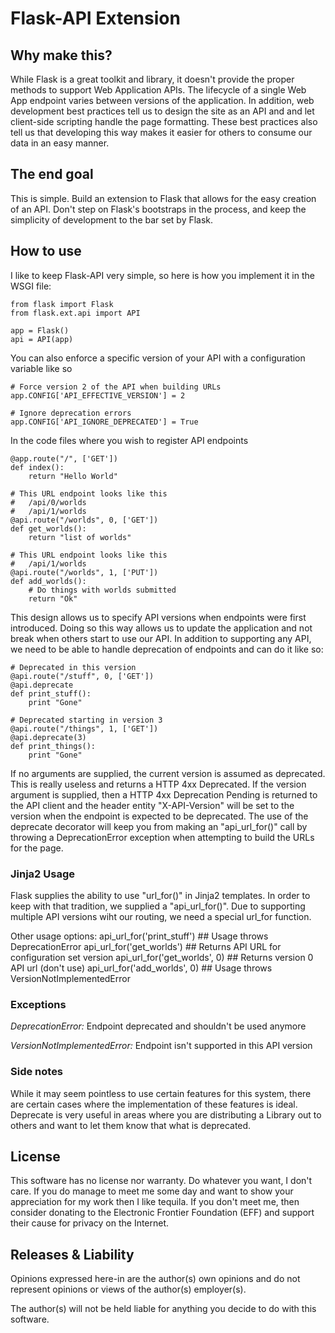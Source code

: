 # Flask-API Extension

## Why make this?
While Flask is a great toolkit and library, it doesn't provide the proper
methods to support Web Application APIs. The lifecycle of a single Web App
endpoint varies between versions of the application. In addition, web
development best practices tell us to design the site as an API and and let
client-side scripting handle the page formatting. These best practices also
tell us that developing this way makes it easier for others to consume our
data in an easy manner.

## The end goal
This is simple. Build an extension to Flask that allows for the easy creation
of an API. Don't step on Flask's bootstraps in the process, and keep the
simplicity of development to the bar set by Flask.

## How to use
I like to keep Flask-API very simple, so here is how you implement it in
the WSGI file:

    from flask import Flask
    from flask.ext.api import API

    app = Flask()
    api = API(app)

You can also enforce a specific version of your API with a configuration
variable like so

    # Force version 2 of the API when building URLs
    app.CONFIG['API_EFFECTIVE_VERSION'] = 2

    # Ignore deprecation errors
    app.CONFIG['API_IGNORE_DEPRECATED'] = True

In the code files where you wish to register API endpoints

    @app.route("/", ['GET'])
    def index():
        return "Hello World"

    # This URL endpoint looks like this
    #   /api/0/worlds
    #   /api/1/worlds
    @api.route("/worlds", 0, ['GET'])
    def get_worlds():
        return "list of worlds"

    # This URL endpoint looks like this
    #   /api/1/worlds
    @api.route("/worlds", 1, ['PUT'])
    def add_worlds():
        # Do things with worlds submitted
        return "Ok"

This design allows us to specify API versions when endpoints were first
introduced. Doing so this way allows us to update the application and not break
when others start to use our API. In addition to supporting any API, we need to
be able to handle deprecation of endpoints and can do it like so:

    # Deprecated in this version
    @api.route("/stuff", 0, ['GET'])
    @api.deprecate
    def print_stuff():
        print "Gone"

    # Deprecated starting in version 3
    @api.route("/things", 1, ['GET'])
    @api.deprecate(3)
    def print_things():
        print "Gone"

If no arguments are supplied, the current version is assumed as deprecated.
This is really useless and returns a HTTP 4xx Deprecated. If the version
argument is supplied, then a HTTP 4xx Deprecation Pending is returned to the
API client and the header entity "X-API-Version" will be set to the version
when the endpoint is expected to be deprecated.  The use of the deprecate
decorator will keep you from making an "api\_url\_for()" call by throwing a
DeprecationError exception when attempting to build the URLs for the page.

### Jinja2 Usage
Flask supplies the ability to use "url\_for()" in Jinja2 templates. In order to
keep with that tradition, we supplied a "api\_url\_for()". Due to supporting
multiple API versions wiht our routing, we need a special url\_for function.

Other usage options:
    api_url_for('print_stuff') ## Usage throws DeprecationError
    api_url_for('get_worlds') ## Returns API URL for configuration set version
    api_url_for('get_worlds', 0) ## Returns version 0 API url (don't use)
    api_url_for('add_worlds', 0) ## Usage throws VersionNotImplementedError

### Exceptions
*DeprecationError:* Endpoint deprecated and shouldn't be used anymore

*VersionNotImplementedError:* Endpoint isn't supported in this API version

### Side notes
While it may seem pointless to use certain features for this system, there are
certain cases where the implementation of these features is ideal. Deprecate
is very useful in areas where you are distributing a Library out to others and
want to let them know that what is deprecated.

## License
This software has no license nor warranty. Do whatever you want, I don't care.
If you do manage to meet me some day and want to show your appreciation for
my work then I like tequila. If you don't meet me, then consider donating to
the Electronic Frontier Foundation (EFF) and support their cause for privacy
on the Internet.

## Releases & Liability
Opinions expressed here-in are the author(s) own opinions and do not represent
opinions or views of the author(s) employer(s).

The author(s) will not be held liable for anything you decide to do with this
software.

